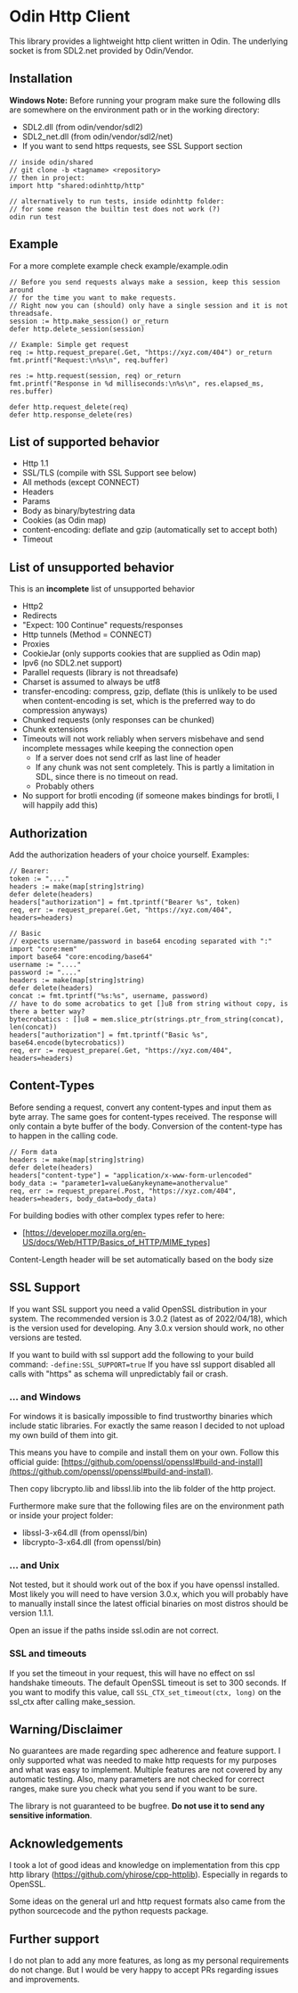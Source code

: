 # Odin Http Client
This library provides a lightweight http client written in Odin. The underlying socket is from SDL2.net provided by Odin/Vendor. 


## Installation
**Windows Note:** Before running your program make sure the following dlls are somewhere on the environment path or in the working directory:
- SDL2.dll (from odin/vendor/sdl2)
- SDL2_net.dll (from odin/vendor/sdl2/net)
- If you want to send https requests, see SSL Support section

```
// inside odin/shared
// git clone -b <tagname> <repository>
// then in project:
import http "shared:odinhttp/http"

// alternatively to run tests, inside odinhttp folder:
// for some reason the builtin test does not work (?)
odin run test
```

## Example
For a more complete example check example/example.odin
```
// Before you send requests always make a session, keep this session around
// for the time you want to make requests.
// Right now you can (should) only have a single session and it is not threadsafe.
session := http.make_session() or_return
defer http.delete_session(session)

// Example: Simple get request
req := http.request_prepare(.Get, "https://xyz.com/404") or_return
fmt.printf("Request:\n%s\n", req.buffer)

res := http.request(session, req) or_return
fmt.printf("Response in %d milliseconds:\n%s\n", res.elapsed_ms, res.buffer)

defer http.request_delete(req)
defer http.response_delete(res)
```

## List of supported behavior
- Http 1.1
- SSL/TLS (compile with SSL Support see below)
- All methods (except CONNECT)
- Headers
- Params
- Body as binary/bytestring data
- Cookies (as Odin map)
- content-encoding: deflate and gzip (automatically set to accept both)
- Timeout

## List of unsupported behavior
This is an **incomplete** list of unsupported behavior
- Http2
- Redirects
- "Expect: 100 Continue" requests/responses 
- Http tunnels (Method = CONNECT)
- Proxies
- CookieJar (only supports cookies that are supplied as Odin map)
- Ipv6 (no SDL2.net support)
- Parallel requests (library is not threadsafe)
- Charset is assumed to always be utf8
- transfer-encoding: compress, gzip, deflate (this is unlikely to be used when content-encoding is set, which is the preferred way to do compression anyways)
- Chunked requests (only responses can be chunked)
- Chunk extensions
- Timeouts will not work reliably when servers misbehave and send incomplete messages while keeping the connection open
    - If a server does not send crlf as last line of header
    - If any chunk was not sent completely. This is partly a limitation in SDL, since there is no timeout on read.
    - Probably others
- No support for brotli encoding (if someone makes bindings for brotli, I will happily add this)

## Authorization
Add the authorization headers of your choice yourself. Examples:
```
// Bearer:
token := "...."
headers := make(map[string]string)
defer delete(headers)
headers["authorization"] = fmt.tprintf("Bearer %s", token)
req, err := request_prepare(.Get, "https://xyz.com/404", headers=headers)

// Basic
// expects username/password in base64 encoding separated with ":"
import "core:mem"
import base64 "core:encoding/base64"
username := "...."
password := "...."
headers := make(map[string]string)
defer delete(headers)
concat := fmt.tprintf("%s:%s", username, password)
// have to do some acrobatics to get []u8 from string without copy, is there a better way?
bytecrobatics : []u8 = mem.slice_ptr(strings.ptr_from_string(concat), len(concat))
headers["authorization"] = fmt.tprintf("Basic %s", base64.encode(bytecrobatics))
req, err := request_prepare(.Get, "https://xyz.com/404", headers=headers)
```

## Content-Types
Before sending a request, convert any content-types and input them as byte array. The same goes for content-types received. The response will only contain a byte buffer of the body. Conversion of the content-type has to happen in the calling code.

```
// Form data
headers := make(map[string]string)
defer delete(headers)
headers["content-type"] = "application/x-www-form-urlencoded"
body_data := "parameter1=value&anykeyname=anothervalue"
req, err := request_prepare(.Post, "https://xyz.com/404", headers=headers, body_data=body_data)
```

For building bodies with other complex types refer to here:
- [https://developer.mozilla.org/en-US/docs/Web/HTTP/Basics_of_HTTP/MIME_types]

Content-Length header will be set automatically based on the body size

## SSL Support 
If you want SSL support you need a valid OpenSSL distribution in your system. 
The recommended version is 3.0.2 (latest as of 2022/04/18), which is the version used for developing. Any 3.0.x version should work, no other versions are tested.

If you want to build with ssl support add the following to your build command:
```-define:SSL_SUPPORT=true```
If you have ssl support disabled all calls with "https" as schema will unpredictably fail or crash.


### ... and Windows
For windows it is basically impossible to find trustworthy binaries which include static libraries. For exactly the same reason I decided to not upload my own build of them into git.

This means you have to compile and install them on your own. Follow this official guide: [https://github.com/openssl/openssl#build-and-install](https://github.com/openssl/openssl#build-and-install).

Then copy libcrypto.lib and libssl.lib into the lib folder of the http project.

Furthermore make sure that the following files are on the environment path or inside your project folder:
- libssl-3-x64.dll (from openssl/bin)
- libcrypto-3-x64.dll (from openssl/bin)

### ... and Unix
Not tested, but it should work out of the box if you have openssl installed. Most likely you will need to have version 3.0.x, which you will probably have to manually install since the latest official binaries on most distros should be version 1.1.1.

Open an issue if the paths inside ssl.odin are not correct.

### SSL and timeouts
If you set the timeout in your request, this will have no effect on ssl handshake timeouts. The default OpenSSL timeout is set to 300 seconds. If you want to modify this value, call `SSL_CTX_set_timeout(ctx, long)` on the ssl_ctx after calling make_session.

## Warning/Disclaimer
No guarantees are made regarding spec adherence and feature support. I only supported what was needed to make http requests for my purposes and what was easy to implement. Multiple features are not covered by any automatic testing. Also, many parameters are not checked for correct ranges, make sure you check what you send if you want to be sure. 

The library is not guaranteed to be bugfree. **Do not use it to send any sensitive information**.

## Acknowledgements
I took a lot of good ideas and knowledge on implementation from this cpp http library (https://github.com/yhirose/cpp-httplib). Especially in regards to OpenSSL.

Some ideas on the general url and http request formats also came from the python sourcecode and the python requests package.

## Further support
I do not plan to add any more features, as long as my personal requirements do not change. But I would be very happy to accept PRs regarding issues and improvements.

